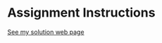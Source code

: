 # Assignment Instructions


[See my solution web page](https://igogra.github.io/Single-Page-Web-Applications-with-AngularJS/Module1/)
